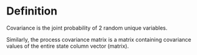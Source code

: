 # Definition
Covariance is the joint probability of 2 random unique variables.

Similarly, the process covariance matrix is a matrix containing covariance values of the entire state column vector (matrix).